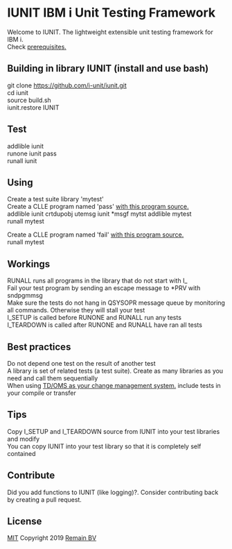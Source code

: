 # IUNIT IBM i Unit Testing Framework

Welcome to IUNIT. The lightweight extensible unit testing framework for IBM i.  
Check [prerequisites.](https://github.com/i-unit/iunit/blob/master/PREREQUISITES.md)  

## Building in library IUNIT (install and use bash)
git clone https://github.com/i-unit/iunit.git  
cd iunit  
source build.sh  
iunit.restore IUNIT  

## Test
addlible iunit  
runone iunit pass  
runall iunit

## Using
Create a test suite library 'mytest'  
Create a CLLE program named 'pass' [with this program source.](https://raw.githubusercontent.com/i-unit/iunit/master/QCLLESRC/PASS.CLLE)   
addlible iunit
crtdupobj utemsg iunit *msgf mytst
addlible mytest    
runall mytest  

Create a CLLE program named 'fail' [with this program source.](https://raw.githubusercontent.com/i-unit/iunit/master/QCLLESRC/FAIL.CLLE)   
runall mytest

## Workings
RUNALL runs all programs in the library that do not start with I_  
Fail your test program by sending an escape message to *PRV with sndpgmmsg   
Make sure the tests do not hang in QSYSOPR message queue by monitoring all commands. Otherwise they will stall your test  
I_SETUP is called before RUNONE and RUNALL run any tests  
I_TEARDOWN is called after RUNONE and RUNALL have ran all tests 

## Best practices
Do not depend one test on the result of another test  
A library is set of related tests (a test suite). Create as many libraries as you need and call them sequentially  
When using [TD/OMS as your change management system.](https://remainsoftware.com) include tests in your compile or transfer   

## Tips
Copy I_SETUP and I_TEARDOWN source from IUNIT into your test libraries and modify  
You can copy IUNIT into your test library so that it is completely self contained  

## Contribute
Did you add functions to IUNIT (like logging)?. Consider contributing back by creating a pull request.

## License
[MIT](https://opensource.org/licenses/MIT)
Copyright 2019 [Remain BV](https://remainsoftware.com) 
